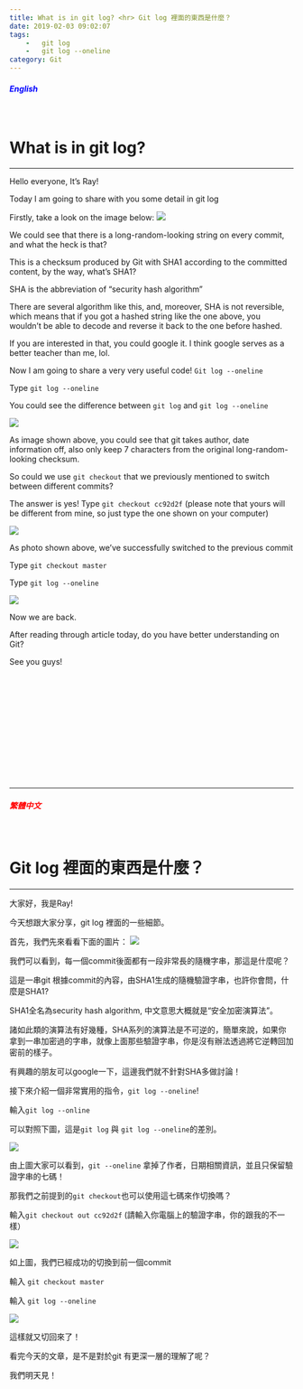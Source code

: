 ```yaml
---
title: What is in git log? <hr> Git log 裡面的東西是什麼？
date: 2019-02-03 09:02:07
tags: 
    -   git log
    -   git log --oneline
category: Git
---
```

##### <span style="color:blue">English</span>
<br>

What is in git log?
==
<hr>

Hello everyone, It’s Ray!

Today I am going to share with you some detail in git log

Firstly, take a look on the image below:
![](https://i.imgur.com/sagi6Gk.jpg)

We could see that there is a long-random-looking string on every commit, and what the heck is that?

This is a checksum produced by Git with SHA1 according to the committed content, by the way, what’s SHA1?

SHA is the abbreviation of “security hash algorithm”

There are several algorithm like this, and, moreover, SHA is not reversible, which means that if you got a hashed string like the one above, you wouldn’t be able to decode and reverse it back to the one before hashed. 

If you are interested in that, you could google it. I think google serves as a better teacher than me, lol.

Now I am going to share a very very useful code! `Git log --oneline`

Type `git log --oneline`

You could see the difference between `git log` and `git log --oneline`

![](https://i.imgur.com/YcCOikE.jpg)

As image shown above, you could see that git takes author, date information off, also only keep 7 characters from the original long-random-looking checksum.

So could we use `git checkout` that we previously mentioned to switch between different commits? 

The answer is yes! Type `git checkout cc92d2f` (please note that yours will be different from mine, so just type the one shown on your computer)

![](https://i.imgur.com/KUSUwFA.jpg)

As photo shown above, we’ve successfully switched to the previous commit

Type `git checkout master`

Type `git log --oneline`

![](https://i.imgur.com/FtO4T3k.jpg)

Now we are back.

After reading through article today, do you have better understanding on Git?

See you guys!


<br>
<br>
<br>
<br>
<br>
<br>
<br>
<br>
<br>
<br>
<br>
<hr>


##### <span style="color:red">繁體中文</span>
<br>

Git log 裡面的東西是什麼？
==
<hr>

大家好，我是Ray!

今天想跟大家分享，git log 裡面的一些細節。

首先，我們先來看看下面的圖片：
![](https://i.imgur.com/sagi6Gk.jpg)

我們可以看到，每一個commit後面都有一段非常長的隨機字串，那這是什麼呢？

這是一串git 根據commit的內容，由SHA1生成的隨機驗證字串，也許你會問，什麼是SHA1?

SHA1全名為security hash algorithm, 中文意思大概就是“安全加密演算法”。

諸如此類的演算法有好幾種，SHA系列的演算法是不可逆的，簡單來說，如果你拿到一串加密過的字串，就像上面那些驗證字串，你是沒有辦法透過將它逆轉回加密前的樣子。

有興趣的朋友可以google一下，這邊我們就不針對SHA多做討論！

接下來介紹一個非常實用的指令，`git log --oneline`!

輸入`git log --online`

可以對照下圖，這是`git log` 與 `git log --oneline`的差別。

![](https://i.imgur.com/YcCOikE.jpg)

由上圖大家可以看到，`git --oneline` 拿掉了作者，日期相關資訊，並且只保留驗證字串的七碼！

那我們之前提到的`git checkout`也可以使用這七碼來作切換嗎？

輸入`git checkout out cc92d2f` (請輸入你電腦上的驗證字串，你的跟我的不一樣）

![](https://i.imgur.com/KUSUwFA.jpg)

如上圖，我們已經成功的切換到前一個commit

輸入 `git checkout master`

輸入 `git log --oneline`

![](https://i.imgur.com/FtO4T3k.jpg)

這樣就又切回來了！

看完今天的文章，是不是對於git 有更深一層的理解了呢？

我們明天見！
